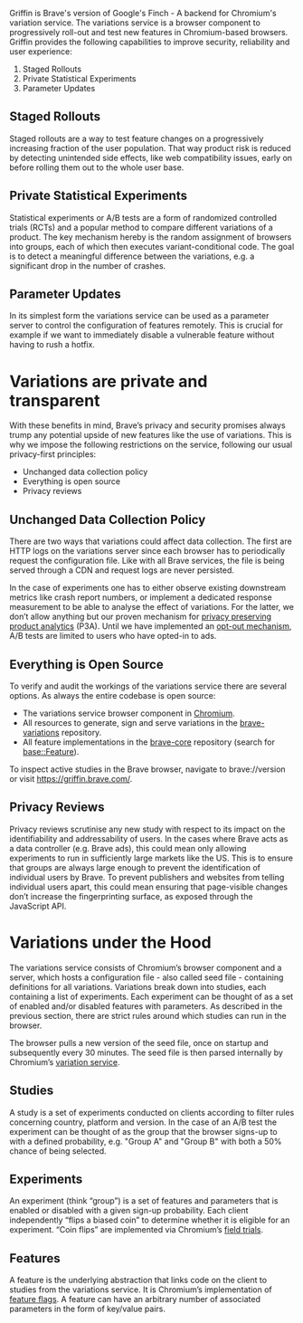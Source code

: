 Griffin is Brave's version of Google's Finch - A backend for Chromium's variation service. The variations service is a browser component to progressively roll-out and test new features in Chromium-based browsers. Griffin provides the following capabilities to improve security, reliability and user experience:

1. Staged Rollouts
2. Private Statistical Experiments
3. Parameter Updates

## Staged Rollouts
Staged rollouts are a way to test feature changes on a progressively increasing fraction of the user population. That way product risk is reduced by detecting unintended side effects, like web compatibility issues, early on before rolling them out to the whole user base.

## Private Statistical Experiments
Statistical experiments or A/B tests are a form of randomized controlled trials (RCTs) and a popular method to compare different variations of a product. The key mechanism hereby is the random assignment of browsers into groups, each of which then executes variant-conditional code. The goal is to detect a meaningful difference between the variations, e.g. a significant drop in the number of crashes.

## Parameter Updates
In its simplest form the variations service can be used as a parameter server to control the configuration of features remotely. This is crucial for example if we want to immediately disable a vulnerable feature without having to rush a hotfix.

# Variations are private and transparent
With these benefits in mind, Brave’s privacy and security promises always trump any potential upside of new features like the use of variations. This is why we impose the following restrictions on the service, following our usual privacy-first principles:

* Unchanged data collection policy
* Everything is open source
* Privacy reviews

## Unchanged Data Collection Policy
There are two ways that variations could affect data collection. The first are HTTP logs on the variations server since each browser has to periodically request the configuration file. Like with all Brave services, the file is being served through a CDN and request logs are never persisted.

In the case of experiments one has to either observe existing downstream metrics like crash report numbers, or implement a dedicated response measurement to be able to analyse the effect of variations. For the latter, we don’t allow anything but our proven mechanism for [privacy preserving product analytics](https://brave.com/privacy-preserving-product-analytics-p3a/) (P3A). Until we have implemented an [opt-out mechanism](https://github.com/brave/brave-browser/issues/15711), A/B tests are limited to users who have opted-in to ads.

## Everything is Open Source
To verify and audit the workings of the variations service there are several options. As always the entire codebase is open source:

* The variations service browser component in [Chromium](https://source.chromium.org/chromium/chromium/src/+/master:components/variations/service/variations_service.h).
* All resources to generate, sign and serve variations in the [brave-variations](https://github.com/brave/brave-variations) repository.
* All feature implementations in the [brave-core](https://github.com/brave/brave-core) repository (search for [base::Feature](https://github.com/brave/brave-core/search?q=base%3A%3Afeature)).

To inspect active studies in the Brave browser, navigate to brave://version or visit https://griffin.brave.com/.

## Privacy Reviews
Privacy reviews scrutinise any new study with respect to its impact on the identifiability and addressability of users. In the cases where Brave acts as a data controller (e.g. Brave ads), this could mean only allowing experiments to run in sufficiently large markets like the US. This is to ensure that groups are always large enough to prevent the identification of individual users by Brave. To prevent  publishers and websites from telling individual users apart, this could mean ensuring that page-visible changes don’t increase the fingerprinting surface, as exposed through the JavaScript API.

# Variations under the Hood
The variations service consists of Chromium’s browser component and a server, which hosts a configuration file - also called seed file - containing definitions for all variations. Variations break down into studies, each containing a list of experiments. Each experiment can be thought of as a set of enabled and/or disabled features with parameters. As described in the previous section, there are strict rules around which studies can run in the browser.

The browser pulls a new version of the seed file, once on startup and subsequently every 30 minutes. The seed file is then parsed internally by Chromium’s [variation service](https://source.chromium.org/chromium/chromium/src/+/master:components/variations/service/variations_service.h).

## Studies
A study is a set of experiments conducted on clients according to filter rules concerning country, platform and version. In the case of an A/B test the experiment can be thought of as the group that the browser signs-up to with a defined probability, e.g. "Group A" and "Group B" with both a 50% chance of being selected.

## Experiments
An experiment (think “group”) is a set of features and parameters that is enabled or disabled with a given sign-up probability. Each client independently “flips a biased coin” to determine whether it is eligible for an experiment. “Coin flips” are implemented via Chromium’s [field trials](https://source.chromium.org/chromium/chromium/src/+/master:base/metrics/field_trial.h).

## Features
A feature is the underlying abstraction that links code on the client to studies from the variations service. It is Chromium’s implementation of [feature flags](https://en.wikipedia.org/wiki/Feature_toggle). A feature can have an arbitrary number of associated parameters in the form of key/value pairs.